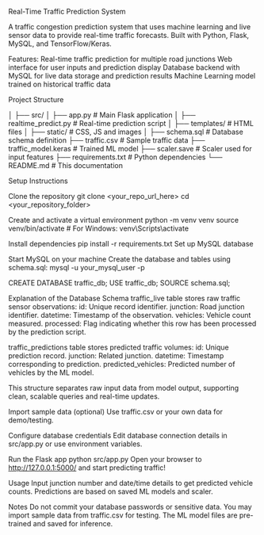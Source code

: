 Real-Time Traffic Prediction System

A traffic congestion prediction system that uses machine learning and live sensor data to provide real-time traffic forecasts. Built with Python, Flask, MySQL, and TensorFlow/Keras.

Features:
Real-time traffic prediction for multiple road junctions
Web interface for user inputs and prediction display
Database backend with MySQL for live data storage and prediction results
Machine Learning model trained on historical traffic data


Project Structure

│
├── src/
│   ├── app.py                  # Main Flask application
│   ├── realtime_predict.py     # Real-time prediction script
│   ├── templates/              # HTML files
│   ├── static/                 # CSS, JS and images
│
├── schema.sql                  # Database schema definition
├── traffic.csv                 # Sample traffic data
├── traffic_model.keras         # Trained ML model
├── scaler.save                 # Scaler used for input features
├── requirements.txt            # Python dependencies
└── README.md                   # This documentation



Setup Instructions

Clone the repository
git clone <your_repo_url_here>
cd <your_repository_folder>

Create and activate a virtual environment
python -m venv venv
source venv/bin/activate            # For Windows: venv\Scripts\activate

Install dependencies
pip install -r requirements.txt
Set up MySQL database

Start MySQL on your machine
Create the database and tables using schema.sql:
mysql -u your_mysql_user -p

CREATE DATABASE traffic_db;
USE traffic_db;
SOURCE schema.sql;

Explanation of the Database Schema
traffic_live table stores raw traffic sensor observations:
id: Unique record identifier.
junction: Road junction identifier.
datetime: Timestamp of the observation.
vehicles: Vehicle count measured.
processed: Flag indicating whether this row has been processed by the prediction script.

traffic_predictions table stores predicted traffic volumes:
id: Unique prediction record.
junction: Related junction.
datetime: Timestamp corresponding to prediction.
predicted_vehicles: Predicted number of vehicles by the ML model.

This structure separates raw input data from model output, supporting clean, scalable queries and real-time updates.

Import sample data (optional)
Use traffic.csv or your own data for demo/testing.

Configure database credentials
Edit database connection details in src/app.py or use environment variables.

Run the Flask app
python src/app.py
Open your browser to http://127.0.0.1:5000/ and start predicting traffic!

Usage
Input junction number and date/time details to get predicted vehicle counts.
Predictions are based on saved ML models and scaler.

Notes
Do not commit your database passwords or sensitive data.
You may import sample data from traffic.csv for testing.
The ML model files are pre-trained and saved for inference.

